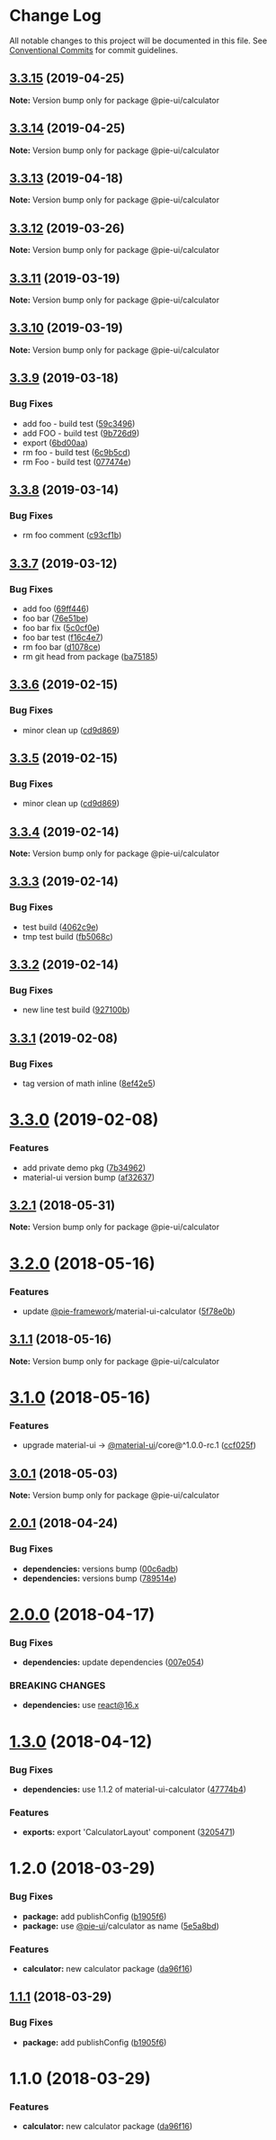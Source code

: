 # Change Log

All notable changes to this project will be documented in this file.
See [Conventional Commits](https://conventionalcommits.org) for commit guidelines.

## [3.3.15](https://github.com/pie-framework/pie-ui/compare/@pie-ui/calculator@3.3.14...@pie-ui/calculator@3.3.15) (2019-04-25)

**Note:** Version bump only for package @pie-ui/calculator





## [3.3.14](https://github.com/pie-framework/pie-ui/compare/@pie-ui/calculator@3.3.13...@pie-ui/calculator@3.3.14) (2019-04-25)

**Note:** Version bump only for package @pie-ui/calculator





## [3.3.13](https://github.com/pie-framework/pie-ui/compare/@pie-ui/calculator@3.3.12...@pie-ui/calculator@3.3.13) (2019-04-18)

**Note:** Version bump only for package @pie-ui/calculator





## [3.3.12](https://github.com/pie-framework/pie-ui/compare/@pie-ui/calculator@3.3.11...@pie-ui/calculator@3.3.12) (2019-03-26)

**Note:** Version bump only for package @pie-ui/calculator





## [3.3.11](https://github.com/pie-framework/pie-ui/compare/@pie-ui/calculator@3.3.10...@pie-ui/calculator@3.3.11) (2019-03-19)

**Note:** Version bump only for package @pie-ui/calculator





## [3.3.10](https://github.com/pie-framework/pie-ui/compare/@pie-ui/calculator@3.3.9...@pie-ui/calculator@3.3.10) (2019-03-19)

**Note:** Version bump only for package @pie-ui/calculator





## [3.3.9](https://github.com/pie-framework/pie-ui/compare/@pie-ui/calculator@3.3.8...@pie-ui/calculator@3.3.9) (2019-03-18)


### Bug Fixes

* add foo - build test ([59c3496](https://github.com/pie-framework/pie-ui/commit/59c3496))
* add FOO - build test ([9b726d9](https://github.com/pie-framework/pie-ui/commit/9b726d9))
* export ([6bd00aa](https://github.com/pie-framework/pie-ui/commit/6bd00aa))
* rm foo - build test ([6c9b5cd](https://github.com/pie-framework/pie-ui/commit/6c9b5cd))
* rm Foo - build test ([077474e](https://github.com/pie-framework/pie-ui/commit/077474e))





## [3.3.8](https://github.com/pie-framework/pie-ui/compare/@pie-ui/calculator@3.3.7...@pie-ui/calculator@3.3.8) (2019-03-14)


### Bug Fixes

* rm foo comment ([c93cf1b](https://github.com/pie-framework/pie-ui/commit/c93cf1b))





## [3.3.7](https://github.com/pie-framework/pie-ui/compare/@pie-ui/calculator@3.3.6...@pie-ui/calculator@3.3.7) (2019-03-12)


### Bug Fixes

* add foo ([69ff446](https://github.com/pie-framework/pie-ui/commit/69ff446))
* foo bar ([76e51be](https://github.com/pie-framework/pie-ui/commit/76e51be))
* foo bar fix ([5c0cf0e](https://github.com/pie-framework/pie-ui/commit/5c0cf0e))
* foo bar test ([f16c4e7](https://github.com/pie-framework/pie-ui/commit/f16c4e7))
* rm foo bar ([d1078ce](https://github.com/pie-framework/pie-ui/commit/d1078ce))
* rm git head from package ([ba75185](https://github.com/pie-framework/pie-ui/commit/ba75185))





## [3.3.6](https://github.com/pie-framework/pie-ui/compare/@pie-ui/calculator@3.3.4...@pie-ui/calculator@3.3.6) (2019-02-15)


### Bug Fixes

* minor clean up ([cd9d869](https://github.com/pie-framework/pie-ui/commit/cd9d869))





## [3.3.5](https://github.com/pie-framework/pie-ui/compare/@pie-ui/calculator@3.3.4...@pie-ui/calculator@3.3.5) (2019-02-15)


### Bug Fixes

* minor clean up ([cd9d869](https://github.com/pie-framework/pie-ui/commit/cd9d869))





## [3.3.4](https://github.com/pie-framework/pie-ui/compare/@pie-ui/calculator@3.3.3...@pie-ui/calculator@3.3.4) (2019-02-14)

**Note:** Version bump only for package @pie-ui/calculator





## [3.3.3](https://github.com/pie-framework/pie-ui/compare/@pie-ui/calculator@3.3.2...@pie-ui/calculator@3.3.3) (2019-02-14)


### Bug Fixes

* test build ([4062c9e](https://github.com/pie-framework/pie-ui/commit/4062c9e))
* tmp test build ([fb5068c](https://github.com/pie-framework/pie-ui/commit/fb5068c))





## [3.3.2](https://github.com/pie-framework/pie-ui/compare/@pie-ui/calculator@3.3.1...@pie-ui/calculator@3.3.2) (2019-02-14)


### Bug Fixes

* new line test build ([927100b](https://github.com/pie-framework/pie-ui/commit/927100b))





## [3.3.1](https://github.com/pie-framework/pie-ui/compare/@pie-ui/calculator@3.3.0...@pie-ui/calculator@3.3.1) (2019-02-08)


### Bug Fixes

* tag version of math inline ([8ef42e5](https://github.com/pie-framework/pie-ui/commit/8ef42e5))





# [3.3.0](https://github.com/pie-framework/pie-ui/compare/@pie-ui/calculator@3.2.1...@pie-ui/calculator@3.3.0) (2019-02-08)


### Features

* add private demo pkg ([7b34962](https://github.com/pie-framework/pie-ui/commit/7b34962))
* material-ui version bump ([af32637](https://github.com/pie-framework/pie-ui/commit/af32637))





<a name="3.2.1"></a>
## [3.2.1](https://github.com/pie-framework/pie-ui/compare/@pie-ui/calculator@3.2.0...@pie-ui/calculator@3.2.1) (2018-05-31)




**Note:** Version bump only for package @pie-ui/calculator

<a name="3.2.0"></a>
# [3.2.0](https://github.com/pie-framework/pie-ui/compare/@pie-ui/calculator@3.1.1...@pie-ui/calculator@3.2.0) (2018-05-16)


### Features

* update [@pie-framework](https://github.com/pie-framework)/material-ui-calculator ([5f78e0b](https://github.com/pie-framework/pie-ui/commit/5f78e0b))




<a name="3.1.1"></a>
## [3.1.1](https://github.com/pie-framework/pie-ui/compare/@pie-ui/calculator@3.1.0...@pie-ui/calculator@3.1.1) (2018-05-16)




**Note:** Version bump only for package @pie-ui/calculator

<a name="3.1.0"></a>
# [3.1.0](https://github.com/pie-framework/pie-ui/compare/@pie-ui/calculator@3.0.1...@pie-ui/calculator@3.1.0) (2018-05-16)


### Features

* upgrade material-ui -> [@material-ui](https://github.com/material-ui)/core@^1.0.0-rc.1 ([ccf025f](https://github.com/pie-framework/pie-ui/commit/ccf025f))




<a name="3.0.1"></a>
## [3.0.1](https://github.com/pie-framework/pie-ui/compare/@pie-ui/calculator@3.0.0...@pie-ui/calculator@3.0.1) (2018-05-03)




**Note:** Version bump only for package @pie-ui/calculator

<a name="2.0.1"></a>
## [2.0.1](https://github.com/pie-framework/pie-ui/compare/@pie-ui/calculator@2.0.0...@pie-ui/calculator@2.0.1) (2018-04-24)


### Bug Fixes

* **dependencies:** versions bump ([00c6adb](https://github.com/pie-framework/pie-ui/commit/00c6adb))
* **dependencies:** versions bump ([789514e](https://github.com/pie-framework/pie-ui/commit/789514e))




<a name="2.0.0"></a>
# [2.0.0](https://github.com/pie-framework/pie-ui/compare/@pie-ui/calculator@1.3.0...@pie-ui/calculator@2.0.0) (2018-04-17)


### Bug Fixes

* **dependencies:** update dependencies ([007e054](https://github.com/pie-framework/pie-ui/commit/007e054))


### BREAKING CHANGES

* **dependencies:** use react@16.x




<a name="1.3.0"></a>
# [1.3.0](https://github.com/pie-framework/pie-ui/compare/@pie-ui/calculator@1.2.0...@pie-ui/calculator@1.3.0) (2018-04-12)


### Bug Fixes

* **dependencies:** use 1.1.2 of material-ui-calculator ([47774b4](https://github.com/pie-framework/pie-ui/commit/47774b4))


### Features

* **exports:** export 'CalculatorLayout' component ([3205471](https://github.com/pie-framework/pie-ui/commit/3205471))




<a name="1.2.0"></a>
# 1.2.0 (2018-03-29)


### Bug Fixes

* **package:** add publishConfig ([b1905f6](https://github.com/pie-framework/pie-ui/commit/b1905f6))
* **package:** use [@pie-ui](https://github.com/pie-ui)/calculator as name ([5e5a8bd](https://github.com/pie-framework/pie-ui/commit/5e5a8bd))


### Features

* **calculator:** new calculator package ([da96f16](https://github.com/pie-framework/pie-ui/commit/da96f16))




<a name="1.1.1"></a>
## [1.1.1](https://github.com/pie-framework/pie-ui/compare/@pie-ui/pie-calculator@1.1.0...@pie-ui/pie-calculator@1.1.1) (2018-03-29)


### Bug Fixes

* **package:** add publishConfig ([b1905f6](https://github.com/pie-framework/pie-ui/commit/b1905f6))




<a name="1.1.0"></a>
# 1.1.0 (2018-03-29)


### Features

* **calculator:** new calculator package ([da96f16](https://github.com/pie-framework/pie-ui/commit/da96f16))
